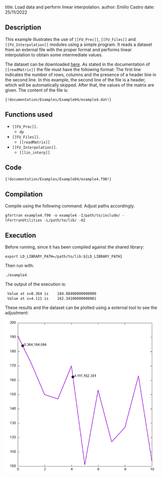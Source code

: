 title: Load data and perform linear interpolation.
author: Emilio Castro
date: 25/11/2022

## Description ##

This example illustrates the use of ```[[FU_Prec]]```, ```[[FU_Files]]``` and ```[[FU_Interpolation]]``` modules using a simple program.
It reads a dataset from an external file with the proper format and performs linear interpolation to obtain some intermediate values.

The dataset can be downloaded [here](example4.dat). As stated in the documentation of ```[[readMatrix]]``` the file must have the following format:
The first line indicates the number of rows, columns and the presence of a header line in the second line.
In this example, the second line of the file is a header, which will be automatically skipped.
After that, the values of the matrix are given.
The content of the file is:

```Text
{!documentation/Examples/Example04/example4.dat!}
```


## Functions used ##

* ```[[FU_Prec]]```.
    * ```dp```
* ```[[FU_Files]]```.
    * ```[[readMatrix]]```
* ```[[FU_Interpolation]]```.
    * ```[[lin_interp]]```

## Code ##

```Fortran
{!documentation/Examples/Example04/example4.f90!}
```

## Compilation ##

Compile using the following command. Adjust paths accordingly.

```Text
gfortran example4.f90 -o example4 -I/path/to/include/ -lFortranUtilities -L/path/to/lib/ -O2
```

## Execution ##

Before running, since it has been compiled against the shared library:

```Text
export LD_LIBRARY_PATH=/path/to/lib:${LD_LIBRARY_PATH}
```

Then run with:

```Text
./example4
```

The output of the execution is:

```Text
 Value at x=0.364 is    184.08400000000000
 Value at x=4.111 is    162.34100000000001
```

These results and the dataset can be plotted using a external tool to see the adjustment:

![Linear interpolation plots](example4.png)

